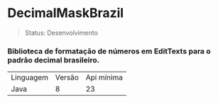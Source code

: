 <h1>DecimalMaskBrazil</h1>

> Status: Desenvolvimento

### Biblioteca de formatação de números em EditTexts para o padrão decimal brasileiro.  
[link text itself]: http://www.reddit.com

<table>
  <tr>
    <td>Linguagem</td>
    <td>Versão</td>
    <td>Api mínima</td>
  </tr>
   <tr>
    <td>Java</td>
    <td>8</td>
     <td>23</td>
  </tr>
</table>
